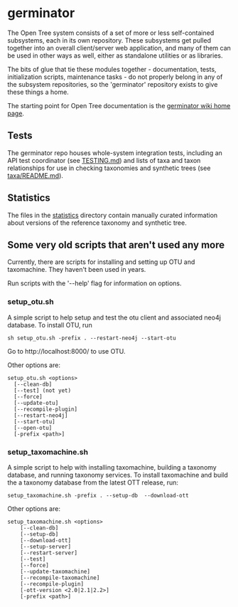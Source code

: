 germinator
==============

The Open Tree system consists of a set of more or less
self-contained subsystems, each in its own repository.  These subsystems
get pulled together into an overall client/server web application, and
many of them can be used in other ways as well, either as standalone
utilities or as libraries.

The bits of glue that tie these modules together - documentation,
tests, initialization scripts, maintenance tasks - do not properly
belong in any of the subsystem repositories, so the 'germinator'
repository exists to give these things a home.

The starting point for Open Tree documentation is the 
[germinator wiki home page](https://github.com/OpenTreeOfLife/germinator/wiki).

Tests
-----

The germinator repo houses whole-system integration tests, including
an API test coordinator (see [TESTING.md](TESTING.md)) and lists of
taxa and taxon relationships for use in checking taxonomies and
synthetic trees (see [taxa/README.md](taxa/README.md)).

Statistics
----------

The files in the [statistics](statistics) directory contain manually
curated information about versions of the reference taxonomy and
synthetic tree.



Some very old scripts that aren't used any more
-----------------------------------------------

Currently, there are scripts for installing and setting up OTU and taxomachine.  They haven't been used in years.

Run scripts with the '--help' flag for information on options.

### setup_otu.sh

A simple script to help setup and test the otu client and associated neo4j database. To install OTU, run

    sh setup_otu.sh -prefix . --restart-neo4j --start-otu
    
Go to http://localhost:8000/ to use OTU.

Other options are:

```
setup_otu.sh <options>
  [--clean-db]
  [--test] (not yet)
  [--force]
  [--update-otu]
  [--recompile-plugin]
  [--restart-neo4j]
  [--start-otu]
  [--open-otu]
  [-prefix <path>]
```

### setup_taxomachine.sh

A simple script to help with installing taxomachine, building a taxonomy database, and running taxonomy services. To install taxomachine and build the a taxonomy database from the latest OTT release, run:

    setup_taxomachine.sh -prefix . --setup-db  --download-ott

Other options are:
```
setup_taxomachine.sh <options>
	[--clean-db]
	[--setup-db]
	[--download-ott]
	[--setup-server]
	[--restart-server]
	[--test]
	[--force]
	[--update-taxomachine]
	[--recompile-taxomachine]
	[--recompile-plugin]
	[-ott-version <2.0|2.1|2.2>]
	[-prefix <path>]
```


